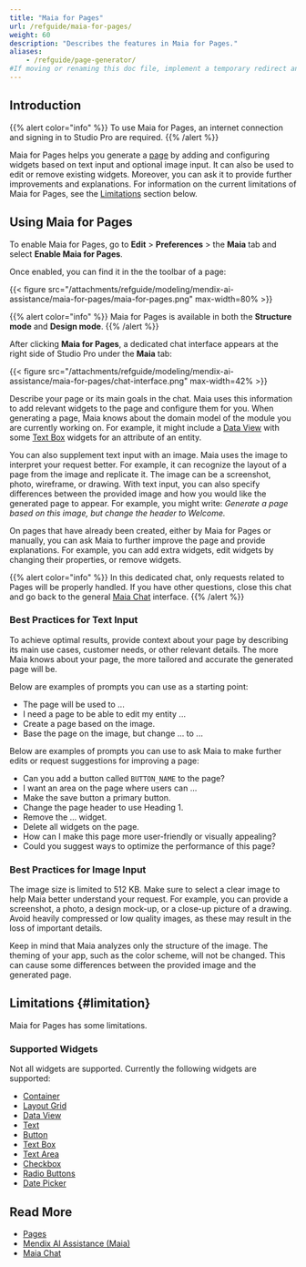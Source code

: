 ```yaml
---
title: "Maia for Pages"
url: /refguide/maia-for-pages/
weight: 60
description: "Describes the features in Maia for Pages."
aliases:
    - /refguide/page-generator/
#If moving or renaming this doc file, implement a temporary redirect and let the respective team know they should update the URL in the product. See Mapping to Products for more details.
---
```


## Introduction

{{% alert color="info" %}}
To use Maia for Pages, an internet connection and signing in to Studio Pro are required.
{{% /alert %}}

Maia for Pages helps you generate a [page](/refguide/page/) by adding and configuring widgets based on text input and optional image input. It can also be used to edit or remove existing widgets. Moreover, you can ask it to provide further improvements and explanations. For information on the current limitations of Maia for Pages, see the [Limitations](#limitation) section below.

## Using Maia for Pages

To enable Maia for Pages, go to **Edit** > **Preferences** > the **Maia** tab and select **Enable Maia for Pages**.

Once enabled, you can find it in the the toolbar of a page:

{{< figure src="/attachments/refguide/modeling/mendix-ai-assistance/maia-for-pages/maia-for-pages.png" max-width=80% >}}

{{% alert color="info" %}}
Maia for Pages is available in both the **Structure mode** and **Design mode**.
{{% /alert %}}

After clicking **Maia for Pages**, a dedicated chat interface appears at the right side of Studio Pro under the **Maia** tab:

{{< figure src="/attachments/refguide/modeling/mendix-ai-assistance/maia-for-pages/chat-interface.png" max-width=42% >}}

Describe your page or its main goals in the chat. Maia uses this information to add relevant widgets to the page and configure them for you. When generating a page, Maia knows about the domain model of the module you are currently working on. For example, it might include a [Data View](/refguide/data-view/) with some [Text Box](/refguide/text-box/) widgets for an attribute of an entity.

You can also supplement text input with an image. Maia uses the image to interpret your request better. For example, it can recognize the layout of a page from the image and replicate it. The image can be a screenshot, photo, wireframe, or drawing. With text input, you can also specify differences between the provided image and how you would like the generated page to appear. For example, you might write: *Generate a page based on this image, but change the header to Welcome.*

On pages that have already been created, either by Maia for Pages or manually, you can ask Maia to further improve the page and provide explanations. For example, you can add extra widgets, edit widgets by changing their properties, or remove widgets.

{{% alert color="info" %}}
In this dedicated chat, only requests related to Pages will be properly handled. If you have other questions, close this chat and go back to the general [Maia Chat](/refguide/maia-chat/) interface.
{{% /alert %}}

### Best Practices for Text Input

To achieve optimal results, provide context about your page by describing its main use cases, customer needs, or other relevant details. The more Maia knows about your page, the more tailored and accurate the generated page will be.

Below are examples of prompts you can use as a starting point:

* The page will be used to ...
* I need a page to be able to edit my entity ...
* Create a page based on the image.
* Base the page on the image, but change ... to ...

Below are examples of prompts you can use to ask Maia to make further edits or request suggestions for improving a page:

* Can you add a button called `BUTTON_NAME` to the page?
* I want an area on the page where users can ...
* Make the save button a primary button.
* Change the page header to use Heading 1.
* Remove the ... widget.
* Delete all widgets on the page.
* How can I make this page more user-friendly or visually appealing?
* Could you suggest ways to optimize the performance of this page?

### Best Practices for Image Input

The image size is limited to 512 KB. Make sure to select a clear image to help Maia better understand your request. For example, you can provide a screenshot, a photo, a design mock-up, or a close-up picture of a drawing. Avoid heavily compressed or low quality images, as these may result in the loss of important details.

Keep in mind that Maia analyzes only the structure of the image. The theming of your app, such as the color scheme, will not be changed. This can cause some differences between the provided image and the generated page.

## Limitations {#limitation}

Maia for Pages has some limitations.

### Supported Widgets

Not all widgets are supported. Currently the following widgets are supported:

* [Container](/refguide/container/)
* [Layout Grid](/refguide/layout-grid/)
* [Data View](/refguide/data-view/)
* [Text](/refguide/text/)
* [Button](/refguide/button-widgets/)
* [Text Box](/refguide/text-box/)
* [Text Area](/refguide/text-area/)
* [Checkbox](/refguide/check-box/)
* [Radio Buttons](/refguide/radio-buttons/)
* [Date Picker](/refguide/date-picker/)

## Read More

* [Pages](/refguide/page/)
* [Mendix AI Assistance (Maia)](/refguide/mendix-ai-assistance/)
* [Maia Chat](/refguide/maia-chat/)
